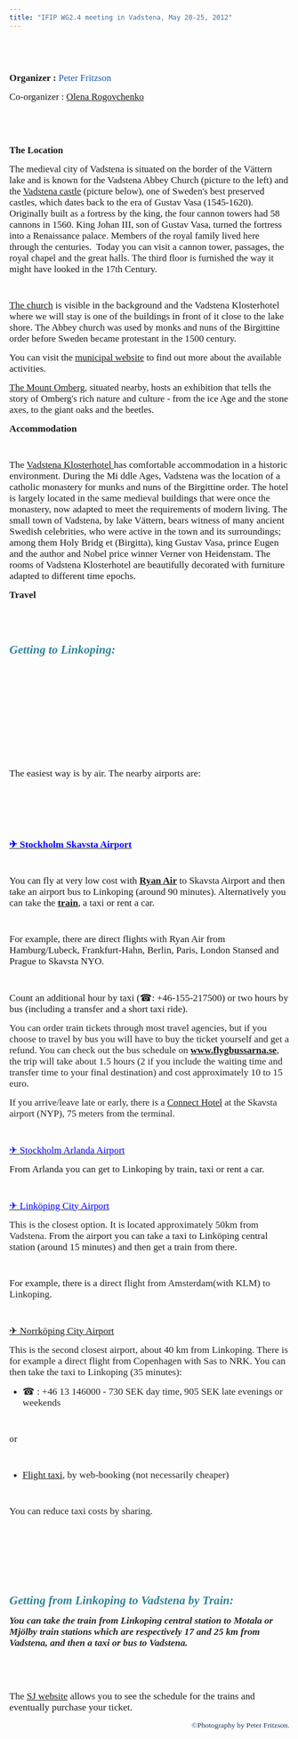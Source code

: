 ```yaml
---
title: "IFIP WG2.4 meeting in Vadstena, May 20-25, 2012"
---
```

<p><span style="font-family: 'Times New Roman'; font-size: 17px;"><br /><img src="images/stories/vadstena2.jpg" alt="" align="left" border="0" /></span></p>
<p><span style="font-family: 'Times New Roman'; font-size: large;"><span style="font-size: 17px;"><span style="font-family: Tahoma, Helvetica, Arial, sans-serif; font-size: small;"><span style="font-size: 12px;">&nbsp;</span></span></span></span></p>
<p class="MsoNormal"><span style="font-family: 'Times New Roman'; font-size: 17px;"><strong> Organizer :</strong> <a style="color: #1b57b1; text-decoration: none; font-weight: normal;" href="http://www.ida.liu.se/~petfr/">Peter Fritzson</a></span></p>
<p class="MsoNormal"><span style="font-family: 'Times New Roman'; font-size: 17px;">Co-organizer : <a href="http://www.ida.liu.se/department/contact/search.en.shtml?NAME=Olena">Olena Rogovchenko</a></span></p>
<p class="MsoNormal">&nbsp;</p>
<p class="MsoNormal">&nbsp;</p>
<!-- EndFragment -->
<p><span style="font-family: 'Times New Roman'; font-size: 17px;"><strong>The Location</strong></span></p>
<p class="MsoNormal"><span style="font-family: 'Times New Roman'; font-size: large;"><span style="font-size: 17px;"><strong><span style="font-weight: normal;">The medieval city of Vadstena is situated on the border of the </span></strong></span></span><span style="font-family: 'Times New Roman'; font-size: 17px;">Vättern</span><span style="font-family: 'Times New Roman'; font-size: 17px;"><strong><span style="font-weight: normal;"> lake and is known for the </span></strong></span><span style="font-family: 'Times New Roman'; font-size: 17px;">Vadstena Abbey Church (picture to the left) and </span><span style="font-family: 'Times New Roman'; font-size: 17px;"><strong><span style="font-weight: normal;">the <a href="http://ostergotland.se/Municipality.aspx?m=45636&amp;a=35296">Vadstena castle</a> (picture below), one of Sweden's best preserved castles, which dates back to the era of Gustav Vasa (</span></strong></span><span style="font-family: 'Times New Roman'; font-size: 17px;">1545-1620).  Originally built as a fortress by the king, the four cannon towers had 58 cannons in 1560. King Johan III, son of Gustav Vasa, turned the fortress into a Renaissance palace. Members of the royal family lived here through the centuries.  Today you can visit a cannon tower, passages, the royal chapel and the great halls. The third floor is furnished the way it might have looked in the 17th Century.</span></p>
<p class="MsoNormal">&nbsp;</p>
<p class="MsoNormal"><span style="font-size: 13pt; font-family: 'Times New Roman';"><a href="ttp://en.wikipedia.org/wiki/Vadstena_Abbey">The church</a> is visible in the background and the Vadstena Klosterhotel where we will stay is one of the buildings in front of it close to the lake shore. </span><span style="font-family: 'Times New Roman'; font-size: 17px;">The Abbey church was used by monks and nuns of the Birgittine order before Sweden became protestant in the 1500 century.</span></p>
<p class="MsoNormal"><span style="font-family: 'Times New Roman'; font-size: 17px;"><strong><span style="font-weight: normal;">You can visit the <a href="http://ostergotland.se/Municipality.aspx?m=45636">municipal website</a> to find out more about the available activities.</span></strong></span></p>
<p class="MsoNormal"><span style="font-family: 'Times New Roman'; font-size: 17px;"><strong><span style="font-weight: normal;"><a href="http://www.lansstyrelsen.se/ostergotland/sv/djur-och-natur/friluftsliv/naturum-omberg/other-languages-naturum/Pages/ombergs_naturum_eng.aspx">The Mount Omberg</a>, situated nearby, hosts an exhibition that tells the story of Omberg's rich nature and culture - from the ice Age and the stone axes, to the giant oaks and the beetles. <img src="images/stories/vadstena3.jpg" alt="" align="right" border="0" /></span></strong></span></p>
<p class="MsoNormal"><span style="mso-bidi-font-weight: normal;"><span style="font-size: 13.0pt; font-family: 'Times New Roman';"><strong>Accommodation</strong></span></span></p>
<p class="MsoNormal">&nbsp;</p>
<p class="MsoNormal"><span style="font-size: 13.0pt; font-family: 'Times New Roman';">The <a href="http://www.klosterhotel.se/Default.aspx?module=4&amp;content=130&amp;lang=EN&amp;fwsite=2">Vadstena Klosterhotel </a>has comfortable accommodation in a historic environment. During the Mi ddle Ages, Vadstena was the location of a catholic monastery for munks and nuns of the Birgittine order. The hotel is largely located in the same medieval buildings that were once the monastery, now adapted to meet the requirements of modern living. The small town of Vadstena, by lake Vättern, bears witness of many ancient Swedish celebrities, who were active in the town and its surroundings; among them Holy Bridg et (Birgitta), king Gustav Vasa, prince Eugen and the author and Nobel price winner Verner von Heidenstam. The rooms of Vadstena Klosterhotel are beautifully decorated with furniture adapted to different time epochs.</span></p>
<p class="MsoNormal"><span style="font-size: 13.0pt; font-family: 'Times New Roman';"><strong>Travel</strong></span></p>
<p class="MsoNormal"><strong><span style="mso-bidi-font-weight: normal;"><span style="font-size: 13.0pt; font-family: 'Times New Roman';"><span style="font-weight: normal;"> <!-- StartFragment --> </span></span></span></strong></p>
<p>&nbsp;</p>
<p class="MsoNormal"><strong><span style="font-weight: normal;"><strong> <!-- StartFragment --> </strong></span></strong></p>
<p>&nbsp;</p>
<p class="MsoNormal"><strong><strong><strong style="mso-bidi-font-weight: normal;"><em><span style="font-size: 16.0pt; font-family: 'Times New Roman'; color: #31849b; mso-themecolor: accent5; mso-themeshade: 191;">Getting to Linkoping:</span></em></strong></strong></strong></p>
<p><strong><strong> <!-- EndFragment --> <img src="images/stories/vadstena4.jpg" alt="" align="left" border="0" /></strong> </strong></p>
<p><strong>&nbsp;</strong></p>
<p>&nbsp;</p>
<p><strong>&nbsp;</strong></p>
<p>&nbsp;</p>
<p class="MsoNormal">&nbsp;</p>
<p>&nbsp;</p>
<p class="MsoNormal"><strong><span style="font-size: 13.0pt; font-family: 'Times New Roman';"><span style="font-weight: normal;">The easiest way is by air. The nearby airports are:</span></span></strong></p>
<p>&nbsp;</p>
<p class="MsoNormal">&nbsp;</p>
<p>&nbsp;</p>
<p class="MsoNormal" style="mso-pagination: none; tab-stops: 11.0pt 36.0pt; mso-layout-grid-align: none; text-autospace: none;"><strong><span style="font-size: 13.0pt; font-family: 'Times New Roman'; color: blue;"><a href="http://www.skavsta.se/en/"><span style="color: blue;"> ✈ Stockholm Skavsta Airport</span></a><span style="font-weight: normal;"> </span></span></strong></p>
<p>&nbsp;</p>
<p class="MsoNormal"><strong><span style="font-size: 13.0pt; font-family: 'Times New Roman';"><span style="font-weight: normal;">You can fly at very low cost with </span><a href="http://www.ryanair.com/en">Ryan Air</a><span style="font-weight: normal;"> to Skavsta Airport and then take an airport bus to Linkoping (around 90 minutes). Alternatively you can take the </span><a href="http://www.sj.se/start/startpage/index.form?l=en">train</a><span style="font-weight: normal;">, a taxi or rent a car.</span></span></strong></p>
<p>&nbsp;</p>
<p class="MsoNormal" style="mso-pagination: none; mso-layout-grid-align: none; text-autospace: none;"><strong><span style="font-size: 13.0pt; font-family: 'Times New Roman';"><span style="font-weight: normal;">For example, there are direct flights with Ryan Air from Hamburg/Lubeck, Frankfurt-Hahn, Berlin, Paris, London Stansed and Prague to Skavsta NYO.</span></span></strong></p>
<p>&nbsp;</p>
<p class="MsoNormal" style="mso-pagination: none; mso-layout-grid-align: none; text-autospace: none;"><strong><span style="font-size: 13.0pt; font-family: 'Times New Roman';"><span style="font-weight: normal;">Count an additional hour by taxi (☎: +46-155-217500) or two hours by bus (including a transfer and a short taxi ride).</span></span></strong></p>
<p><strong><strong><strong><strong><strong><strong><strong><span style="font-size: 13.0pt; font-family: 'Times New Roman'; color: #262626;"><span style="font-weight: normal;">You can order train tickets through most travel agencies, but if you choose to travel by bus you will have to buy the ticket yourself and get a refund. You can check out the bus schedule on </span></span><span style="font-size: 13.0pt; font-family: 'Times New Roman'; color: #b76e2a;"><a href="http://www.flygbussarna.se">www.flygbussarna.se</a></span><span style="font-size: 13.0pt; font-family: 'Times New Roman'; color: #262626;"><span style="font-weight: normal;">, the trip will take about 1.5 hours (2 if you include the waiting time and transfer time to your final destination) and cost approximately 10 to 15 euro.</span></span></strong></strong></strong></strong></strong></strong></strong></p>
<p><span style="color: #262626; font-family: 'Times New Roman'; font-size: 17px;"><span style="font-weight: normal;">If you arrive/leave late or early, there is a </span><a href="http://www.booking.com/hotel/se/connect-skavsta.sv.html">Connect Hotel</a><span style="font-weight: normal;"> at the Skavsta airport (NYP), 75 meters from the terminal.</span></span></p>
<p class="MsoNormal">&nbsp;</p>
<p class="MsoNormal" style="mso-pagination: none; tab-stops: 11.0pt 36.0pt; mso-layout-grid-align: none; text-autospace: none;"><span style="font-size: 13.0pt; font-family: 'Times New Roman'; color: blue;"><a href="http://www.arlanda.se/en/"><span style="color: blue;">✈ Stockholm Arlanda Airport</span></a></span></p>
<p class="MsoNormal"><span style="font-size: 13.0pt; font-family: 'Times New Roman';"><span style="font-weight: normal;">From Arlanda you can get to Linkoping by train, taxi or rent a car.</span></span></p>
<p class="MsoNormal">&nbsp;</p>
<p class="MsoNormal"><span style="font-size: 13.0pt; font-family: 'Times New Roman'; color: blue;"><a href="http://www.linkopingsflygplats.se/en"><span style="color: blue;">✈ Linköping City Airport</span></a></span><span style="font-size: 13.0pt; font-family: 'Times New Roman'; color: #262626;"><span style="font-weight: normal;"> </span></span></p>
<p class="MsoNormal"><span style="font-size: 13.0pt; font-family: 'Times New Roman'; color: #262626;"><span style="font-weight: normal;">This is the closest option. It is located approximately 50km from Vadstena. </span></span><span style="font-size: 13.0pt; font-family: 'Times New Roman';"><span style="font-weight: normal;">From the airport you can take a taxi to Linköping central station (around 15 minutes) and then get a train from there.</span></span></p>
<p class="MsoNormal">&nbsp;</p>
<p class="MsoNormal"><span style="font-size: 13.0pt; font-family: 'Times New Roman';"><span style="font-weight: normal;">For example, there is a </span><span style="color: #262626;"><span style="font-weight: normal;">direct flight from Amsterdam(with KLM) to Linkoping.</span></span></span></p>
<p class="MsoNormal">&nbsp;</p>
<p class="MsoNormal" style="mso-pagination: none; mso-layout-grid-align: none; text-autospace: none;"><span style="font-size: 13.0pt; font-family: 'Times New Roman'; color: #262626;"><a href="http://www.norrkopingairport.com/en">✈ Norrköping City Airport</a> </span></p>
<p class="MsoNormal" style="mso-pagination: none; mso-layout-grid-align: none; text-autospace: none;"><span style="font-size: 13.0pt; font-family: 'Times New Roman'; color: #262626;"><span style="font-weight: normal;">This is the second closest airport, about 40 km from Linkoping. </span><span style="mso-spacerun: yes;"><span style="font-weight: normal;"> </span></span><span style="font-weight: normal;">There is for example a direct flight from Copenhagen with Sas to NRK. You can then take the taxi to Linkoping (35 minutes):</span></span></p>
<ul>
<li>
<p class="MsoNormal" style="mso-pagination: none; mso-layout-grid-align: none; text-autospace: none;"><span style="font-size: 13.0pt; font-family: 'Times New Roman'; color: #262626;"><span style="font-weight: normal;"><span style="color: #000000; font-family: verdana, arial, helvetica, code2000, sans-serif; line-height: normal; font-size: small; border-collapse: collapse;"> </span> ☎ : +46 13 146000</span></span><span style="font-size: 13.0pt; font-family: 'Times New Roman';"><span style="font-weight: normal;"> </span><span style="color: #262626;"><span style="mso-spacerun: yes;"><span style="font-weight: normal;"> </span></span><span style="font-weight: normal;">- 730 SEK day time, 905 SEK late evenings or weekends</span></span></span></p>
</li>
</ul>
<p>&nbsp;</p>
<p class="MsoNormal" style="mso-pagination: none; mso-layout-grid-align: none; text-autospace: none;"><strong><span style="font-size: 13.0pt; font-family: 'Times New Roman'; color: #262626;"><span style="font-weight: normal;">or</span></span></strong></p>
<p>&nbsp;</p>
<ul>
<li>
<p class="MsoNormal" style="mso-pagination: none; mso-layout-grid-align: none; text-autospace: none;"><span style="font-size: 13.0pt; font-family: 'Times New Roman'; color: #262626;"><a href="http://www.flygtaxi.se">Flight taxi</a><span style="font-weight: normal;">, by web-booking (not necessarily cheaper)</span></span></p>
</li>
</ul>
<p class="MsoNormal" style="mso-pagination: none; mso-layout-grid-align: none; text-autospace: none;">&nbsp;</p>
<p class="MsoNormal" style="mso-pagination: none; mso-layout-grid-align: none; text-autospace: none;"><span style="font-size: 13.0pt; font-family: 'Times New Roman'; color: #262626;"><span style="font-weight: normal;">You can reduce taxi costs by sharing.</span></span></p>
<p class="MsoNormal">&nbsp;</p>
<p class="MsoNormal"><span style="font-family: 'Times New Roman'; color: #262626; font-size: large;"><span style="font-size: 17px; font-weight: normal;"><em> <!-- StartFragment --> </em></span></span></p>
<p class="MsoNormal">&nbsp;</p>
<p>&nbsp;</p>
<p class="MsoNormal" style="display: inline !important;"><em><strong><span style="font-size: 13.0pt; font-family: 'Times New Roman'; color: #262626;"><span style="font-weight: normal;"> <!-- StartFragment --> </span></span></strong></em></p>
<p>&nbsp;</p>
<p class="MsoNormal"><em><strong><strong style="mso-bidi-font-weight: normal;"><em><span style="font-size: 16.0pt; font-family: 'Times New Roman'; color: #31849b; mso-themecolor: accent5; mso-themeshade: 191;">Getting from Linkoping to Vadstena by Train:</span></em></strong></strong></em></p>
<p><em><strong> <!-- EndFragment --><span style="font-size: 13.0pt; font-family: 'Times New Roman';"><span style="font-weight: normal;"><span style="font-style: normal;"><span style="font-weight: normal;"> <!-- StartFragment --> </span></span></span></span></strong></em></p>
<p class="MsoNormal"><em><strong><span style="font-size: 13.0pt; font-family: 'Times New Roman'; color: #262626;">You can take the train from Linkoping central station to Motala or Mjölby train stations which are respectively 17 and 25 km from Vadstena, and then a taxi or bus to Vadstena.</span></strong></em></p>
<p>&nbsp;</p>
<p>&nbsp;</p>
<p class="MsoNormal" style="mso-pagination: none; tab-stops: 11.0pt 36.0pt; mso-layout-grid-align: none; text-autospace: none;"><span style="font-size: 13.0pt; font-family: 'Times New Roman';"><span style="font-weight: normal;">The </span><a title="Click here to go to the SJ website" href="http://www.sj.se/start/startpage/index.form?l=en">SJ website</a><span style="font-weight: normal;"> allows you to see the schedule for the trains and eventually purchase your ticket.</span></span></p>
<p class="MsoNormal" style="text-align: right;"><span style="font-size: 13.0pt; font-family: 'Times New Roman';"><span style="font-weight: normal;"> <!-- StartFragment --> </span></span></p>
<!-- StartFragment -->
<p class="MsoNormal" style="text-align: right;"><span style="font-size: 10.0pt; font-family: Verdana; mso-bidi-font-family: 'Times New Roman'; color: #17365d; mso-themecolor: text2; mso-themeshade: 191;">©Photography by Peter Fritzson.</span></p>
<p>&nbsp;</p>